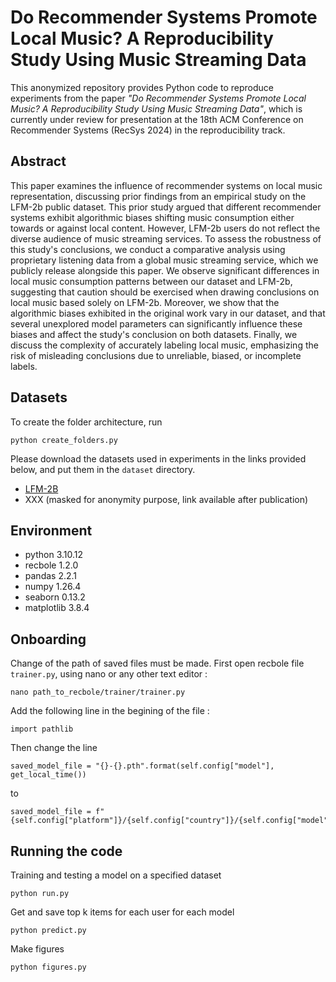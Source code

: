 # Do Recommender Systems Promote Local Music? A Reproducibility Study Using Music Streaming Data


This anonymized repository provides Python code to reproduce experiments from the paper _"Do Recommender Systems Promote Local Music? A Reproducibility Study Using Music Streaming Data"_, which is currently under review for presentation at the 18th ACM Conference on Recommender Systems (RecSys 2024) in the reproducibility track.


## Abstract

This paper examines the influence of recommender systems on local music representation, discussing prior findings from an empirical study on the LFM-2b public dataset. This prior study argued that different recommender systems exhibit algorithmic biases shifting music consumption either towards or against local content.
However, LFM-2b users do not reflect the diverse audience of music streaming services.
To assess the robustness of this study's conclusions, we conduct a comparative analysis using proprietary listening data from a global music streaming service, which we publicly release alongside this paper. We observe significant differences in local music consumption patterns between our dataset and LFM-2b, suggesting that caution should be exercised when drawing conclusions on local music based solely on LFM-2b.
Moreover, we show that the algorithmic biases exhibited in the original work vary in our dataset, and that several unexplored model parameters can significantly influence these biases and affect the study's conclusion on both datasets. Finally, we discuss the complexity of accurately labeling local music, emphasizing the risk of misleading conclusions due to unreliable, biased, or incomplete labels.

## Datasets

To create the folder architecture, run 
```
python create_folders.py
```

Please download the datasets used in experiments in the links provided below, and put them in the `dataset` directory.
- [LFM-2B](https://drive.google.com/file/d/1a7DG9UNKNZQlXVjS9zoYdzl4jZC06Rhz/view?usp=drive_link)
- XXX (masked for anonymity purpose, link available after publication)

## Environment
- python 3.10.12
- recbole 1.2.0
- pandas 2.2.1
- numpy 1.26.4
- seaborn 0.13.2
- matplotlib 3.8.4

## Onboarding

Change of the path of saved files must be made. First open recbole file `trainer.py`, using nano or any other text editor :

```
nano path_to_recbole/trainer/trainer.py
```

Add the following line in the begining of the file :

```
import pathlib
```

Then change the line

```
saved_model_file = "{}-{}.pth".format(self.config["model"], get_local_time())
```

to

```
saved_model_file = f"{self.config["platform"]}/{self.config["country"]}/{self.config["model"]}/get_local_time().pth"
```

## Running the code

Training and testing a model on a specified dataset

```
python run.py
```

Get and save top k items for each user for each model

```
python predict.py
```

Make figures

```
python figures.py
```
